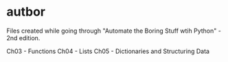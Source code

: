 # autbor

Files created while going through "Automate the Boring Stuff wtih Python" - 2nd edition.

Ch03 - Functions
Ch04 - Lists
Ch05 - Dictionaries and Structuring Data